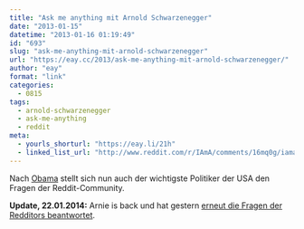 ```yaml
---
title: "Ask me anything mit Arnold Schwarzenegger"
date: "2013-01-15"
datetime: "2013-01-16 01:19:49"
id: "693"
slug: "ask-me-anything-mit-arnold-schwarzenegger"
url: "https://eay.cc/2013/ask-me-anything-mit-arnold-schwarzenegger/"
author: "eay"
format: "link"
categories:
  - 0815
tags:
  - arnold-schwarzenegger
  - ask-me-anything
  - reddit
meta:
  - yourls_shorturl: "https://eay.li/21h"
  - linked_list_url: "http://www.reddit.com/r/IAmA/comments/16mq0g/iamarnold_ask_me_anything/"
---
```


Nach [Obama](http://www.reddit.com/r/IAmA/comments/z1c9z/i_am_barack_obama_president_of_the_united_states/) stellt sich nun auch der wichtigste Politiker der USA den Fragen der Reddit-Community.

**Update, 22.01.2014:** Arnie is back und hat gestern [erneut die Fragen der Redditors beantwortet](http://www.reddit.com/r/IAmA/comments/1vshw2/iamarnold_ama_20/).
